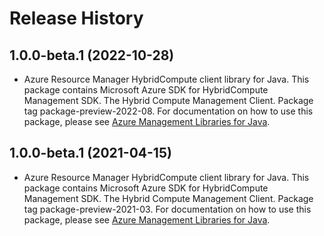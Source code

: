 # Release History

## 1.0.0-beta.1 (2022-10-28)

- Azure Resource Manager HybridCompute client library for Java. This package contains Microsoft Azure SDK for HybridCompute Management SDK. The Hybrid Compute Management Client. Package tag package-preview-2022-08. For documentation on how to use this package, please see [Azure Management Libraries for Java](https://aka.ms/azsdk/java/mgmt).

## 1.0.0-beta.1 (2021-04-15)

- Azure Resource Manager HybridCompute client library for Java. This package contains Microsoft Azure SDK for HybridCompute Management SDK. The Hybrid Compute Management Client. Package tag package-preview-2021-03. For documentation on how to use this package, please see [Azure Management Libraries for Java](https://aka.ms/azsdk/java/mgmt).
